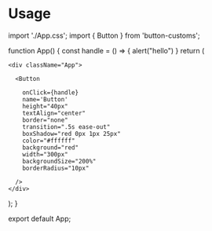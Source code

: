 # Usage

import './App.css';
import { Button } from 'button-customs';

function App() {
  const handle = () => {
    alert("hello")
  }
  return (

    <div className="App">

      <Button

        onClick={handle}
        name='Button'
        height="40px"
        textAlign="center"
        border="none"
        transition=".5s ease-out"
        boxShadow="red 0px 1px 25px"
        color="#ffffff"
        background="red"
        width="300px"
        backgroundSize="200%"
        borderRadius="10px"

      />
    </div>
    
  );
}

export default App;
